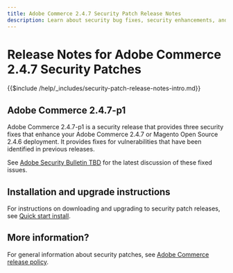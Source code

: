 ```yaml
---
title: Adobe Commerce 2.4.7 Security Patch Release Notes
description: Learn about security bug fixes, security enhancements, and other security related updates included in the security patch releases for Adobe Commerce version 2.4.7.
---
```

# Release Notes for Adobe Commerce 2.4.7 Security Patches

{{$include /help/_includes/security-patch-release-notes-intro.md}}

## Adobe Commerce 2.4.7-p1

Adobe Commerce 2.4.7-p1 is a security release that provides three security fixes that enhance your Adobe Commerce 2.4.7 or Magento Open Source 2.4.6 deployment. It provides fixes for vulnerabilities that have been identified in previous releases.

See [Adobe Security Bulletin TBD](https://helpx.adobe.com/security/products/magento/TBD.html) for the latest discussion of these fixed issues.

## Installation and upgrade instructions

For instructions on downloading and upgrading to security patch releases, see [Quick start install](../../../installation/composer.md).

## More information?

For general information about security patches, see [Adobe Commerce release policy](https://experienceleague.adobe.com/docs/commerce-operations/release/planning/versioning-policy.html?lang=en#security-patch-release).
